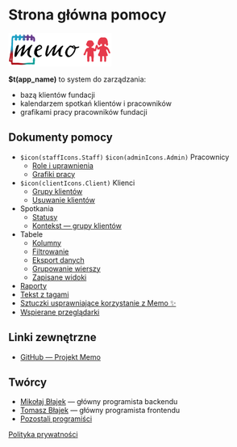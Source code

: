 # Strona główna pomocy

![Memo logo](../memo_logo.png "Memo logo")

**$t(app_name)** to system do zarządzania:

- bazą klientów fundacji
- kalendarzem spotkań klientów i pracowników
- grafikami pracy pracowników fundacji

## Dokumenty pomocy

- `$icon(staffIcons.Staff)` `$icon(adminIcons.Admin)` Pracownicy
  - [Role i uprawnienia](staff-roles)
  - [Grafiki pracy](staff-time-tables)
- `$icon(clientIcons.Client)` Klienci
  - [Grupy klientów](client-groups)
  - [Usuwanie klientów](client-delete)
- Spotkania
  - [Statusy](meeting-statuses)
  - [Kontekst — grupy klientów](meeting-client-groups)
- Tabele
  - [Kolumny](table-columns)
  - [Filtrowanie](table-filtering)
  - [Eksport danych](table-export)
  - [Grupowanie wierszy](table-grouping)
  - [Zapisane widoki](table-saved-views)
- [Raporty](reports)
- [Tekst z tagami](rich-text)
- [Sztuczki usprawniające korzystanie z Memo ✨](tricks)
- [Wspierane przeglądarki](supported-browsers)

## Linki zewnętrzne

- [GitHub — Projekt Memo](https://github.com/mblajek/Memo)

## Twórcy

- [Mikołaj Błajek](https://github.com/mblajek) — główny programista backendu
- [Tomasz Błajek](https://github.com/TPReal) — główny programista frontendu
- [Pozostali programiści](https://github.com/mblajek/Memo/graphs/contributors?type=a)

[Polityka prywatności](privacy-policy)
